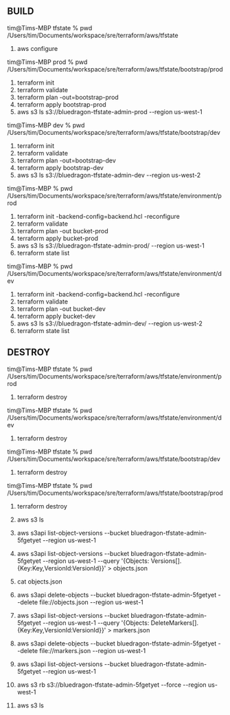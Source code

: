 
BUILD
-----
tim@Tims-MBP tfstate % pwd
/Users/tim/Documents/workspace/sre/terraform/aws/tfstate

1. aws configure

tim@Tims-MBP prod % pwd
/Users/tim/Documents/workspace/sre/terraform/aws/tfstate/bootstrap/prod

1. terraform init
2. terraform validate
3. terraform plan -out=bootstrap-prod
4. terraform apply bootstrap-prod
5. aws s3 ls s3://bluedragon-tfstate-admin-prod --region us-west-1

tim@Tims-MBP dev % pwd
/Users/tim/Documents/workspace/sre/terraform/aws/tfstate/bootstrap/dev

1. terraform init
2. terraform validate
3. terraform plan -out=bootstrap-dev
4. terraform apply bootstrap-dev
5. aws s3 ls s3://bluedragon-tfstate-admin-dev --region us-west-2

tim@Tims-MBP % pwd
/Users/tim/Documents/workspace/sre/terraform/aws/tfstate/environment/prod

1. terraform init -backend-config=backend.hcl -reconfigure
2. terraform validate
3. terraform plan -out bucket-prod
4. terraform apply bucket-prod
5. aws s3 ls s3://bluedragon-tfstate-admin-prod/ --region us-west-1
6. terraform state list

tim@Tims-MBP % pwd
/Users/tim/Documents/workspace/sre/terraform/aws/tfstate/environment/dev

1. terraform init -backend-config=backend.hcl -reconfigure
2. terraform validate
3. terraform plan -out bucket-dev
4. terraform apply bucket-dev
5. aws s3 ls s3://bluedragon-tfstate-admin-dev/ --region us-west-2
6. terraform state list

DESTROY
-------
tim@Tims-MBP tfstate % pwd
/Users/tim/Documents/workspace/sre/terraform/aws/tfstate/environment/prod

1. terraform destroy

tim@Tims-MBP tfstate % pwd
/Users/tim/Documents/workspace/sre/terraform/aws/tfstate/environment/dev

1. terraform destroy

tim@Tims-MBP tfstate % pwd
/Users/tim/Documents/workspace/sre/terraform/aws/tfstate/bootstrap/dev

1. terraform destroy

tim@Tims-MBP tfstate % pwd
/Users/tim/Documents/workspace/sre/terraform/aws/tfstate/bootstrap/prod

1. terraform destroy

01. aws s3 ls
02. aws s3api list-object-versions --bucket bluedragon-tfstate-admin-5fgetyet --region us-west-1
03. aws s3api list-object-versions --bucket bluedragon-tfstate-admin-5fgetyet --region us-west-1 --query '{Objects: Versions[].{Key:Key,VersionId:VersionId}}' > objects.json
04. cat objects.json 
05. aws s3api delete-objects --bucket bluedragon-tfstate-admin-5fgetyet --delete file://objects.json --region us-west-1
06. aws s3api list-object-versions --bucket bluedragon-tfstate-admin-5fgetyet --region us-west-1 --query '{Objects: DeleteMarkers[].{Key:Key,VersionId:VersionId}}' > markers.json
07. aws s3api delete-objects --bucket bluedragon-tfstate-admin-5fgetyet --delete file://markers.json --region us-west-1
08. aws s3api list-object-versions --bucket bluedragon-tfstate-admin-5fgetyet --region us-west-1
09. aws s3 rb s3://bluedragon-tfstate-admin-5fgetyet --force --region us-west-1
10. aws s3 ls


